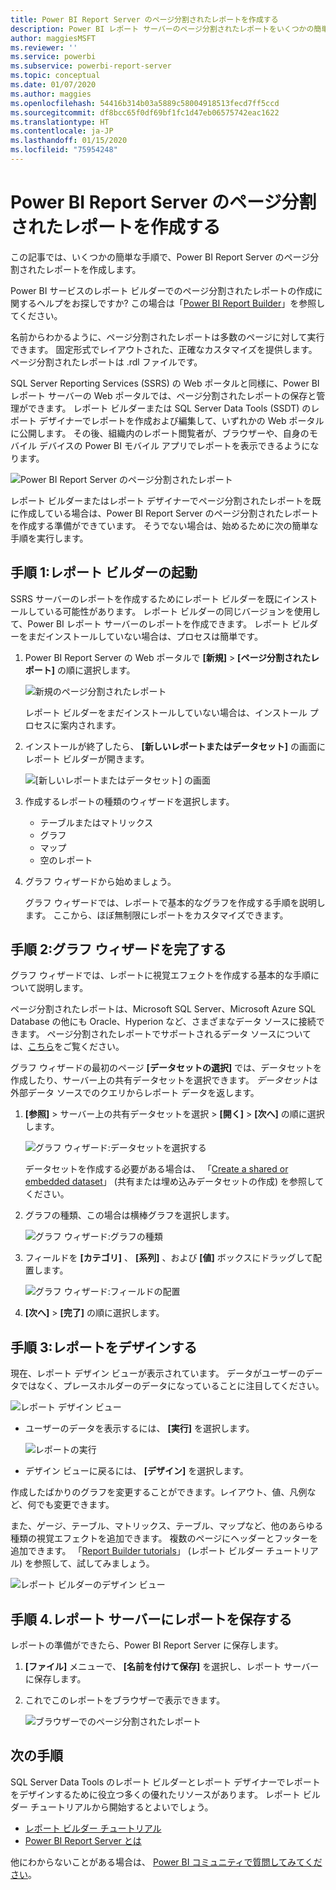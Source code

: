 ```yaml
---
title: Power BI Report Server のページ分割されたレポートを作成する
description: Power BI レポート サーバーのページ分割されたレポートをいくつかの簡単な手順で作成する方法について説明します。
author: maggiesMSFT
ms.reviewer: ''
ms.service: powerbi
ms.subservice: powerbi-report-server
ms.topic: conceptual
ms.date: 01/07/2020
ms.author: maggies
ms.openlocfilehash: 54416b314b03a5889c58004918513fecd7ff5ccd
ms.sourcegitcommit: df8bcc65f0df69bf1fc1d47eb06575742eac1622
ms.translationtype: HT
ms.contentlocale: ja-JP
ms.lasthandoff: 01/15/2020
ms.locfileid: "75954248"
---
```

# <a name="create-a-paginated-report-for-power-bi-report-server"></a>Power BI Report Server のページ分割されたレポートを作成する
この記事では、いくつかの簡単な手順で、Power BI Report Server のページ分割されたレポートを作成します。

Power BI サービスのレポート ビルダーでのページ分割されたレポートの作成に関するヘルプをお探しですか? この場合は「[Power BI Report Builder](../report-builder-power-bi.md)」を参照してください。

名前からわかるように、ページ分割されたレポートは多数のページに対して実行できます。 固定形式でレイアウトされた、正確なカスタマイズを提供します。 ページ分割されたレポートは .rdl ファイルです。

SQL Server Reporting Services (SSRS) の Web ポータルと同様に、Power BI レポート サーバーの Web ポータルでは、ページ分割されたレポートの保存と管理ができます。 レポート ビルダーまたは SQL Server Data Tools (SSDT) のレポート デザイナーでレポートを作成および編集して、いずれかの Web ポータルに公開します。 その後、組織内のレポート閲覧者が、ブラウザーや、自身のモバイル デバイスの Power BI モバイル アプリでレポートを表示できるようになります。

![Power BI Report Server のページ分割されたレポート](media/quickstart-create-paginated-report/reportserver-paginated-report.png)

レポート ビルダーまたはレポート デザイナーでページ分割されたレポートを既に作成している場合は、Power BI Report Server のページ分割されたレポートを作成する準備ができています。 そうでない場合は、始めるために次の簡単な手順を実行します。

## <a name="step-1-start-report-builder"></a>手順 1:レポート ビルダーの起動
SSRS サーバーのレポートを作成するためにレポート ビルダーを既にインストールしている可能性があります。 レポート ビルダーの同じバージョンを使用して、Power BI レポート サーバーのレポートを作成できます。 レポート ビルダーをまだインストールしていない場合は、プロセスは簡単です。

1. Power BI Report Server の Web ポータルで **[新規]**  >  **[ページ分割されたレポート]** の順に選択します。
   
    ![新規のページ分割されたレポート](media/quickstart-create-paginated-report/reportserver-new-paginated-report-menu.png)
   
    レポート ビルダーをまだインストールしていない場合は、インストール プロセスに案内されます。
2. インストールが終了したら、 **[新しいレポートまたはデータセット]** の画面にレポート ビルダーが開きます。
   
    ![[新しいレポートまたはデータセット] の画面](media/quickstart-create-paginated-report/reportserver-paginated-new-report-screen.png)
3. 作成するレポートの種類のウィザードを選択します。
   
   * テーブルまたはマトリックス
   * グラフ
   * マップ
   * 空のレポート
4. グラフ ウィザードから始めましょう。
   
    グラフ ウィザードでは、レポートで基本的なグラフを作成する手順を説明します。 ここから、ほぼ無制限にレポートをカスタマイズできます。

## <a name="step-2-go-through-the-chart-wizard"></a>手順 2:グラフ ウィザードを完了する
グラフ ウィザードでは、レポートに視覚エフェクトを作成する基本的な手順について説明します。

ページ分割されたレポートは、Microsoft SQL Server、Microsoft Azure SQL Database の他にも Oracle、Hyperion など、さまざまなデータ ソースに接続できます。 ページ分割されたレポートでサポートされるデータ ソースについては、[こちら](connect-data-sources.md)をご覧ください。

グラフ ウィザードの最初のページ **[データセットの選択]** では、データセットを作成したり、サーバー上の共有データセットを選択できます。 *データセット*は外部データ ソースでのクエリからレポート データを返します。

1. **[参照]** > サーバー上の共有データセットを選択 > **[開く]**  >  **[次へ]** の順に選択します。
   
    ![グラフ ウィザード:データセットを選択する](media/quickstart-create-paginated-report/reportserver-paginated-choose-dataset.png)
   
     データセットを作成する必要がある場合は、 「[Create a shared or embedded dataset](https://docs.microsoft.com/sql/reporting-services/report-data/create-a-shared-dataset-or-embedded-dataset-report-builder-and-ssrs)」 (共有または埋め込みデータセットの作成) を参照してください。
2. グラフの種類、この場合は横棒グラフを選択します。
   
    ![グラフ ウィザード:グラフの種類](media/quickstart-create-paginated-report/reportserver-paginated-choose-chart-type.png)
3. フィールドを **[カテゴリ]** 、 **[系列]** 、および **[値]** ボックスにドラッグして配置します。
   
    ![グラフ ウィザード:フィールドの配置](media/quickstart-create-paginated-report/reportserver-paginated-arrange-fields.png)
4. **[次へ]**  >  **[完了]** の順に選択します。

## <a name="step-3-design-your-report"></a>手順 3:レポートをデザインする
現在、レポート デザイン ビューが表示されています。 データがユーザーのデータではなく、プレースホルダーのデータになっていることに注目してください。

![レポート デザイン ビュー](media/quickstart-create-paginated-report/reportserver-paginated-preview-report.png)

* ユーザーのデータを表示するには、 **[実行]** を選択します。
  
     ![レポートの実行](media/quickstart-create-paginated-report/reportserver-paginated-run-report.png)
* デザイン ビューに戻るには、 **[デザイン]** を選択します。

作成したばかりのグラフを変更することができます。レイアウト、値、凡例など、何でも変更できます。

また、ゲージ、テーブル、マトリックス、テーブル、マップなど、他のあらゆる種類の視覚エフェクトを追加できます。 複数のページにヘッダーとフッターを追加できます。 「[Report Builder tutorials](https://docs.microsoft.com/sql/reporting-services/report-builder-tutorials)」 (レポート ビルダー チュートリアル) を参照して、試してみましょう。

![レポート ビルダーのデザイン ビュー](media/quickstart-create-paginated-report/reportserver-paginated-finished-design-report.png)

## <a name="step-4-save-your-report-to-the-report-server"></a>手順 4.レポート サーバーにレポートを保存する
レポートの準備ができたら、Power BI Report Server に保存します。

1. **[ファイル]** メニューで、 **[名前を付けて保存]** を選択し、レポート サーバーに保存します。 
2. これでこのレポートをブラウザーで表示できます。
   
    ![ブラウザーでのページ分割されたレポート](media/quickstart-create-paginated-report/reportserver-paginated-report.png)

## <a name="next-steps"></a>次の手順
SQL Server Data Tools のレポート ビルダーとレポート デザイナーでレポートをデザインするために役立つ多くの優れたリソースがあります。 レポート ビルダー チュートリアルから開始するとよいでしょう。

* [レポート ビルダー チュートリアル](https://docs.microsoft.com/sql/reporting-services/report-builder-tutorials)
* [Power BI Report Server とは](get-started.md)  

他にわからないことがある場合は、 [Power BI コミュニティで質問してみてください](https://community.powerbi.com/)。

